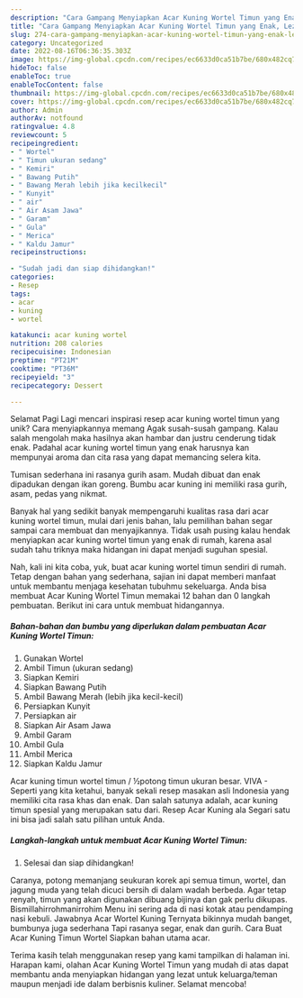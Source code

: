 ```yaml
---
description: "Cara Gampang Menyiapkan Acar Kuning Wortel Timun yang Enak, Lezat"
title: "Cara Gampang Menyiapkan Acar Kuning Wortel Timun yang Enak, Lezat"
slug: 274-cara-gampang-menyiapkan-acar-kuning-wortel-timun-yang-enak-lezat
category: Uncategorized
date: 2022-08-16T06:36:35.303Z
image: https://img-global.cpcdn.com/recipes/ec6633d0ca51b7be/680x482cq70/acar-kuning-wortel-timun-foto-resep-utama.jpg
hideToc: false
enableToc: true
enableTocContent: false
thumbnail: https://img-global.cpcdn.com/recipes/ec6633d0ca51b7be/680x482cq70/acar-kuning-wortel-timun-foto-resep-utama.jpg
cover: https://img-global.cpcdn.com/recipes/ec6633d0ca51b7be/680x482cq70/acar-kuning-wortel-timun-foto-resep-utama.jpg
author: Admin
authorAv: notfound
ratingvalue: 4.8
reviewcount: 5
recipeingredient:
- " Wortel"
- " Timun ukuran sedang"
- " Kemiri"
- " Bawang Putih"
- " Bawang Merah lebih jika kecilkecil"
- " Kunyit"
- " air"
- " Air Asam Jawa"
- " Garam"
- " Gula"
- " Merica"
- " Kaldu Jamur"
recipeinstructions:

- "Sudah jadi dan siap dihidangkan!"
categories:
- Resep
tags:
- acar
- kuning
- wortel

katakunci: acar kuning wortel 
nutrition: 208 calories
recipecuisine: Indonesian
preptime: "PT21M"
cooktime: "PT36M"
recipeyield: "3"
recipecategory: Dessert

---
```



Selamat Pagi Lagi mencari inspirasi resep acar kuning wortel timun yang unik? Cara menyiapkannya memang Agak susah-susah gampang. Kalau salah mengolah maka hasilnya akan hambar dan justru cenderung tidak enak. Padahal acar kuning wortel timun yang enak harusnya kan mempunyai aroma dan cita rasa yang dapat memancing selera kita.


Tumisan sederhana ini rasanya gurih asam. Mudah dibuat dan enak dipadukan dengan ikan goreng. Bumbu acar kuning ini memiliki rasa gurih, asam, pedas yang nikmat.

Banyak hal yang sedikit banyak mempengaruhi kualitas rasa dari acar kuning wortel timun, mulai dari jenis bahan, lalu pemilihan bahan segar sampai cara membuat dan menyajikannya. Tidak usah pusing kalau hendak menyiapkan acar kuning wortel timun yang enak di rumah, karena asal sudah tahu triknya maka hidangan ini dapat menjadi suguhan spesial.


Nah, kali ini kita coba, yuk, buat acar kuning wortel timun sendiri di rumah. Tetap dengan bahan yang sederhana, sajian ini dapat memberi manfaat untuk membantu menjaga kesehatan tubuhmu sekeluarga. Anda bisa membuat Acar Kuning Wortel Timun memakai 12 bahan dan 0 langkah pembuatan. Berikut ini cara untuk membuat hidangannya.

<!--inarticleads1-->

##### Bahan-bahan dan bumbu yang diperlukan dalam pembuatan Acar Kuning Wortel Timun:

1. Gunakan  Wortel
1. Ambil  Timun (ukuran sedang)
1. Siapkan  Kemiri
1. Siapkan  Bawang Putih
1. Ambil  Bawang Merah (lebih jika kecil-kecil)
1. Persiapkan  Kunyit
1. Persiapkan  air
1. Siapkan  Air Asam Jawa
1. Ambil  Garam
1. Ambil  Gula
1. Ambil  Merica
1. Siapkan  Kaldu Jamur


Acar kuning timun wortel timun / ½potong timun ukuran besar. VIVA - Seperti yang kita ketahui, banyak sekali resep masakan asli Indonesia yang memiliki cita rasa khas dan enak. Dan salah satunya adalah, acar kuning timun spesial yang merupakan satu dari. Resep Acar Kuning ala Segari satu ini bisa jadi salah satu pilihan untuk Anda. 

<!--inarticleads2-->

##### Langkah-langkah untuk membuat Acar Kuning Wortel Timun:


1. Selesai dan siap dihidangkan!

Caranya, potong memanjang seukuran korek api semua timun, wortel, dan jagung muda yang telah dicuci bersih di dalam wadah berbeda. Agar tetap renyah, timun yang akan digunakan dibuang bijinya dan gak perlu dikupas. Bismillahirrohmanirrohim Menu ini sering ada di nasi kotak atau pendamping nasi kebuli. Jawabnya Acar Wortel Kuning Ternyata bikinnya mudah banget, bumbunya juga sederhana Tapi rasanya segar, enak dan gurih. Cara Buat Acar Kuning Timun Wortel Siapkan bahan utama acar. 

Terima kasih telah menggunakan resep yang kami tampilkan di halaman ini. Harapan kami, olahan Acar Kuning Wortel Timun yang mudah di atas dapat membantu anda menyiapkan hidangan yang lezat untuk keluarga/teman maupun menjadi ide dalam berbisnis kuliner. Selamat mencoba!
